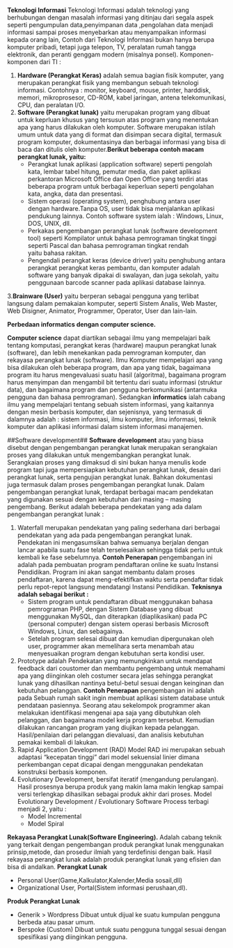 **Teknologi Informasi**
     Teknologi Informasi adalah teknologi yang berhubungan dengan masalah informasi yang ditinjau dari segala aspek seperti pengumpulan data,penyimpanan data ,pengolahan data menjadi informasi sampai proses menyebarkan atau menyampaikan informasi kepada orang lain, Contoh dari Teknologi Informasi bukan hanya berupa komputer pribadi, tetapi juga telepon, TV, peralatan rumah tangga elektronik, dan peranti genggam modern (misalnya ponsel).
Komponen-komponen dari TI :
1. **Hardware (Perangkat Keras)** adalah semua bagian fisik komputer, yang merupakan perangkat fisik yang membangun sebuah teknologi informasi. Contohnya : monitor, keyboard, mouse, printer, harddisk, memori, mikroprosesor, CD-ROM, kabel jaringan, antena telekomunikasi, CPU, dan peralatan I/O.
2. **Software (Perangkat lunak)** yaitu merupakan program yang dibuat untuk keprluan khusus yang tersusun atas program yang menentukan apa yang harus dilakukan oleh komputer.
   Software merupakan istilah umum untuk data yang di format dan disimpan secara digital, termasuk program komputer, dokumentasinya dan berbagai informasi yang bisa di baca dan ditulis oleh komputer.__Berikut beberapa contoh macam perangkat lunak, yaitu:__
    * Perangkat lunak aplikasi (application software) seperti pengolah kata, lembar tabel hitung, pemutar media, dan paket aplikasi     perkantoran Microsoft Office dan Open Office yang terdiri atas beberapa program untuk berbagai keperluan seperti pengolahan kata, angka, data dan presentasi.
    * Sistem operasi (operating system), penghubung antara user dengan hardware.Tanpa OS,     user tidak bisa menjalankan aplikasi pendukung lainnya. Contoh software system ialah : Windows, Linux, DOS, UNIX, dll.
    * Perkakas pengembangan perangkat lunak (software development tool) seperti Kompilator untuk bahasa pemrograman tingkat tinggi seperti Pascal dan bahasa pemrograman tingkat rendah yaitu bahasa rakitan.
    * Pengendali perangkat keras (device driver) yaitu penghubung antara perangkat perangkat keras pembantu, dan komputer adalah software yang banyak dipakai di swalayan, dan juga sekolah, yaitu penggunaan barcode scanner pada aplikasi database lainnya.

3.**Brainware (User)** yaitu berperan sebagai pengguna yang terlibat langsung dalam pemakaian komputer, seperti Sistem Analis, Web Master, Web Disigner, Animator, Programmer, Operator, User dan lain-lain. 

**Perbedaan informatics dengan computer science.**

**Computer science** dapat diartikan sebagai ilmu yang mempelajari baik tentang komputasi, perangkat keras (hardware) maupun perangkat lunak (software), dan lebih menekankan pada pemrograman komputer, dan rekayasa perangkat lunak (software). Ilmu Komputer mempelajari apa yang bisa dilakukan oleh beberapa program, dan apa yang tidak, bagaimana program itu harus mengevaluasi suatu hasil (algoritma), bagaimana program harus menyimpan dan mengambil bit tertentu dari suatu informasi (struktur data), dan bagaimana program dan pengguna berkomunikasi (antarmuka pengguna dan bahasa pemrograman).
Sedangkan **informatics** ialah cabang ilmu yang mempelajari tentang sebuah sistem informasi, yang kaitannya dengan mesin berbasis komputer, dan sejenisnya, yang termasuk di dalamnya adalah : sistem informasi, ilmu komputer, ilmu informasi, teknik komputer dan aplikasi informasi dalam sistem informasi manajemen.

##Software development##
__Software development__ atau yang biasa disebut dengan pengembangan perangkat lunak merupakan serangkaian proses yang dilakukan untuk mengembangkan perangkat lunak. Serangkaian proses yang dimaksud di sini bukan hanya menulis kode program tapi juga mempersiapkan kebutuhan perangkat lunak, desain dari perangkat lunak, serta pengujian perangkat lunak. Bahkan dokumentasi juga termasuk dalam proses pengembangan perangkat lunak.
Dalam pengembangan perangkat lunak, terdapat berbagai macam pendekatan yang digunakan sesuai dengan kebutuhan dari masing – masing pengembang. Berikut adalah beberapa pendekatan yang ada dalam pengembangan perangkat lunak :
1. Waterfall merupakan pendekatan yang paling sederhana dari berbagai pendekatan yang ada pada pengembangan perangkat lunak. Pendekatan ini mengasumsikan bahwa semuanya berjalan dengan lancar apabila suatu fase telah terselesaikan sehingga tidak perlu untuk kembali ke fase sebelumnya. __Contoh Penerapan__ pengembangan ini adalah pada pembuatan program pendaftaran online ke suatu Instansi Pendidikan. Program ini akan sangat membantu dalam proses pendaftaran, karena dapat meng-efektifkan waktu serta pendaftar tidak perlu repot-repot langsung mendatangi Instansi Pendidikan. __Teknisnya adalah sebagai berikut :__
   * Sistem program untuk pendaftaran dibuat menggunakan bahasa pemrograman PHP, dengan Sistem Database yang dibuat menggunakan MySQL, dan diterapkan (diaplikasikan) pada PC (personal computer) dengan sistem operasi berbasis Microsoft Windows, Linux, dan sebagainya.
   * Setelah program selesai dibuat dan kemudian dipergunakan oleh user, programmer akan memelihara serta menambah atau menyesuaikan program dengan kebutuhan serta kondisi user.
2. Prototype adalah Pendekatan yang memungkinkan untuk mendapat feedback dari coustomer dan membantu pengembang untuk memahami apa yang diinginkan oleh costumer secara jelas sehingga perangkat lunak yang dihasilkan nantinya betul-betul sesuai dengan keinginan dan kebutuhan pelanggan.
__Contoh Penerapan__ pengembangan ini adalah pada Sebuah rumah sakit ingin membuat aplikasi sistem database untuk pendataan pasiennya. Seorang atau sekelompok programmer akan melakukan identifikasi mengenai apa saja yang dibutuhkan oleh pelanggan, dan bagaimana model kerja program tersebut. Kemudian dilakukan rancangan program yang diujikan kepada pelanggan. Hasil/penilaian dari pelanggan dievaluasi, dan analisis kebutuhan pemakai kembali di lakukan.
3. Rapid Application Development (RAD)
Model RAD ini merupakan sebuah adaptasi “kecepatan tinggi” dari model sekuensial linier dimana perkembangan cepat dicapai dengan menggunakan pendekatan konstruksi berbasis komponen.
4. Evolutionary Development, bersifat iteratif (mengandung perulangan). Hasil prosesnya berupa produk yang makin lama makin lengkap sampai versi terlengkap dihasilkan sebagai produk akhir dari proses. Model Evolutionary Development / Evolutionary Software Process terbagi menjadi 2, yaitu :
   * Model Incremental
   * Model Spiral 

**Rekayasa Perangkat Lunak(Software Engineering).**
    Adalah cabang teknik yang terkait dengan pengembangan produk perangkat lunak menggunakan prinsip,metode, dan prosedur ilmiah yang terdefinisi dengan baik. Hasil rekayasa perangkat lunak adalah produk perangkat lunak yang efisien dan bisa di andalkan. 
__Perangkat Lunak__
  * Personal User(Game,Kalkulator,Kalender,Media sosail,dll)
  * Organizational User, Portal(Sistem informasi perushaan,dl).

__Produk Perangkat Lunak__
  * Generik > Wordpress
    Dibuat untuk dijual ke suatu kumpulan pengguna berbeda atau pasar umum.
  * Berspoke (Custom)
    Dibuat untuk suatu pengguna tunggal sesuai dengan spesifikasi yang diinginkan pengguna.
